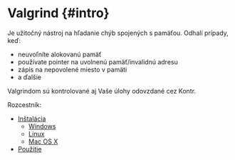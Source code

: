 # Valgrind {#intro}

Je užitočný nástroj na hľadanie chýb spojených s pamäťou. Odhalí prípady, keď:
- neuvoľníte alokovanú pamäť
- používate pointer na uvolnenú pamäť/invalidnú adresu
- zápis na nepovolené miesto v pamäti
- a ďalšie

Valgrindom sú kontrolované aj Vaše úlohy odovzdané cez Kontr.

Rozcestník:

* [Inštalácia](../valgrind/installation.md)
  * [Windows](../valgrind/installation-windows.md)
  * [Linux](../valgrind/installation-linux.md)
  * [Mac OS X](../valgrind/installation-macosx.md)
* [Použitie](../valgrind/use.md)





